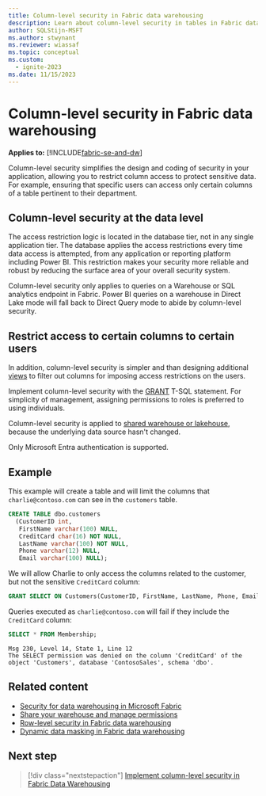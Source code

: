 ```yaml
---
title: Column-level security in Fabric data warehousing
description: Learn about column-level security in tables in Fabric data warehousing.
author: SQLStijn-MSFT
ms.author: stwynant
ms.reviewer: wiassaf
ms.topic: conceptual
ms.custom:
  - ignite-2023
ms.date: 11/15/2023
---
```

# Column-level security in Fabric data warehousing

**Applies to:** [!INCLUDE[fabric-se-and-dw](includes/applies-to-version/fabric-se-and-dw.md)]

Column-level security simplifies the design and coding of security in your application, allowing you to restrict column access to protect sensitive data. For example, ensuring that specific users can access only certain columns of a table pertinent to their department. 

## Column-level security at the data level

The access restriction logic is located in the database tier, not in any single application tier. The database applies the access restrictions every time data access is attempted, from any application or reporting platform including Power BI. This restriction makes your security more reliable and robust by reducing the surface area of your overall security system. 

Column-level security only applies to queries on a Warehouse or SQL analytics endpoint in Fabric. Power BI queries on a warehouse in Direct Lake mode will fall back to Direct Query mode to abide by column-level security.

## Restrict access to certain columns to certain users

In addition, column-level security is simpler and than designing additional [views](/sql/relational-databases/views/views?view=fabric&preserve-view=true) to filter out columns for imposing access restrictions on the users.

Implement column-level security with the [GRANT](/sql/t-sql/statements/grant-transact-sql?view=fabric&preserve-view=true) T-SQL statement. For simplicity of management, assigning permissions to roles is preferred to using individuals.

Column-level security is applied to [shared warehouse or lakehouse](share-warehouse-manage-permissions.md), because the underlying data source hasn't changed.

Only Microsoft Entra authentication is supported.

## Example

This example will create a table and will limit the columns that `charlie@contoso.com` can see in the `customers` table.

```sql
CREATE TABLE dbo.customers
  (CustomerID int,
   FirstName varchar(100) NULL,
   CreditCard char(16) NOT NULL,
   LastName varchar(100) NOT NULL,
   Phone varchar(12) NULL,
   Email varchar(100) NULL);

```

We will allow Charlie to only access the columns related to the customer, but not the sensitive `CreditCard` column:

```sql
GRANT SELECT ON Customers(CustomerID, FirstName, LastName, Phone, Email) TO [Charlie@contoso.com];
```

Queries executed as `charlie@contoso.com` will fail if they include the `CreditCard` column:

```sql
SELECT * FROM Membership;
```

```output
Msg 230, Level 14, State 1, Line 12
The SELECT permission was denied on the column 'CreditCard' of the object 'Customers', database 'ContosoSales', schema 'dbo'.
```

## Related content

- [Security for data warehousing in Microsoft Fabric](security.md)
- [Share your warehouse and manage permissions](share-warehouse-manage-permissions.md)
- [Row-level security in Fabric data warehousing](row-level-security.md)
- [Dynamic data masking in Fabric data warehousing](dynamic-data-masking.md)

## Next step

> [!div class="nextstepaction"]
> [Implement column-level security in Fabric Data Warehousing](tutorial-column-level-security.md)
